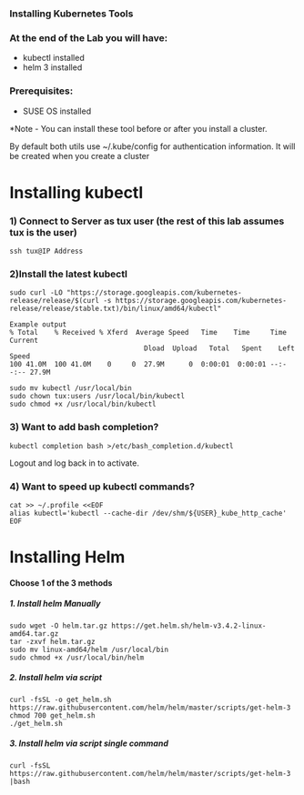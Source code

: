 ### Installing Kubernetes Tools

### At the end of the Lab you will have:
* kubectl installed
* helm 3 installed


### Prerequisites:

* SUSE OS installed

*Note - You can install these tool before or after you install a cluster.

By default both utils use ~/.kube/config for authentication information.
It will be created when you create a cluster

# Installing kubectl

### 1) Connect to Server as tux user (the rest of this lab assumes tux is the user)
```
ssh tux@IP Address
```

### 2)Install the latest kubectl
```
sudo curl -LO "https://storage.googleapis.com/kubernetes-release/release/$(curl -s https://storage.googleapis.com/kubernetes-release/release/stable.txt)/bin/linux/amd64/kubectl"

Example output
% Total    % Received % Xferd  Average Speed   Time    Time     Time  Current
                                 Dload  Upload   Total   Spent    Left  Speed
100 41.0M  100 41.0M    0     0  27.9M      0  0:00:01  0:00:01 --:--:-- 27.9M
```
```
sudo mv kubectl /usr/local/bin
sudo chown tux:users /usr/local/bin/kubectl
sudo chmod +x /usr/local/bin/kubectl
```

### 3) Want to add bash completion?
```
kubectl completion bash >/etc/bash_completion.d/kubectl
```
Logout and log back in to activate.

### 4) Want to speed up kubectl commands?
```
cat >> ~/.profile <<EOF
alias kubectl='kubectl --cache-dir /dev/shm/${USER}_kube_http_cache'
EOF
```

# Installing Helm


#### Choose 1 of the 3 methods

##### 1. Install helm Manually

```
sudo wget -O helm.tar.gz https://get.helm.sh/helm-v3.4.2-linux-amd64.tar.gz
tar -zxvf helm.tar.gz
sudo mv linux-amd64/helm /usr/local/bin
sudo chmod +x /usr/local/bin/helm
```
##### 2. Install helm via script
```
curl -fsSL -o get_helm.sh https://raw.githubusercontent.com/helm/helm/master/scripts/get-helm-3
chmod 700 get_helm.sh
./get_helm.sh
```
##### 3. Install helm via script single command
```
curl -fsSL https://raw.githubusercontent.com/helm/helm/master/scripts/get-helm-3 |bash
```

